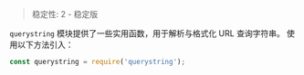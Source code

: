 
<!--introduced_in=v0.10.0-->

> 稳定性: 2 - 稳定版

<!--name=querystring-->

`querystring` 模块提供了一些实用函数，用于解析与格式化 URL 查询字符串。
使用以下方法引入：

```js
const querystring = require('querystring');
```

